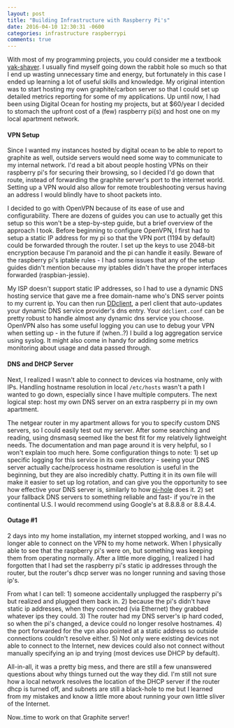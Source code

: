 ```yaml
---
layout: post
title: "Building Infrastructure with Raspberry Pi's"
date: 2016-04-10 12:30:31 -0600
categories: infrastructure raspberrypi
comments: true
---
```


With most of my programming projects, you could consider me a textbook
[yak-shaver][yak-shaver]. I usually find myself going down the rabbit hole so
much so that I end up wasting unnecessary time and energy, but fortunately in this case
I ended up learning a lot of useful skills and knowledge. My original intention
was to start hosting my own graphite/carbon server so that I could set up
detailed metrics reporting for some of my applications. Up until now, I had
been using Digital Ocean for hosting my projects, but at $60/year I decided to
stomach the upfront cost of a (few) raspberry pi(s) and host one on my local apartment
network.

#### VPN Setup

Since I wanted my instances hosted by digital ocean to be able to report to
graphite as well, outside servers would need some way to communicate to my
internal network. I'd read a bit about people hosting VPNs on their raspberry
pi's for securing their browsing, so I decided I'd go down that route, instead
of forwarding the graphite server's port to the internet world. Setting up
a VPN would also allow for remote troubleshooting versus having an address
I would blindly have to shoot packets into.

I decided to go with OpenVPN because of its ease of use and configurability.
There are dozens of guides you can use to actually get this setup so this won't be
a step-by-step guide, but a brief overview of the approach I took. Before
beginning to configure OpenVPN, I first had to setup a static IP address for my
pi so that the VPN port (1194 by default) could be forwarded through the
router. I set up the keys to use 2048-bit encryption because I'm paranoid and
the pi can handle it easily. Beware of the raspberry pi's iptable rules - I had
some issues that any of the setup guides didn't mention because my iptables
didn't have the proper interfaces forwarded (raspbian-jessie).

My ISP doesn't support static IP addresses, so I had to use a dynamic DNS
hosting service that gave me a free domain-name who's DNS server points to my
current ip. You can then run [DDclient][dd-client], a perl client that
auto-updates your dynamic DNS service provider's dns entry. Your
`ddclient.conf` can be pretty robust to handle almost any dynamic dns service
you choose. OpenVPN also has some useful logging you can use to debug your VPN when setting up - in the future if (when..?) I build a log aggregation service using syslog. It might also come in handy for adding some metrics monitoring about usage and data passed through.

#### DNS and DHCP Server

Next, I realized I wasn't able to connect to devices via hostname, only with IPs. Handling hostname resolution in local `/etc/hosts` wasn't a path I wanted to go down, especially since I have multiple computers. The next logical step: host my own DNS server on an extra raspberry 
pi in my own apartment.

The netgear router in my apartment allows for you to specify custom DNS servers, so I could easily test out my server. After some searching and reading, using dnsmasq seemed like the best fit for my relatively lightweight needs. The documentation and man page around it is very helpful, so I won't explain too much here. Some configuration things to note: 1) set up specific logging for this service in its own directory - seeing your DNS server actually cache/process hostname resolution is useful in the beginning, but they are also incredibly chatty. Putting it in its own file will make it easier to set up log rotation, and can give you the opportunity to see how effective your DNS server is, similarly to how [pi-hole][pi-hole] does it. 2) set your fallback DNS servers to something reliable and fast- if you're in the continental U.S. I would recommend using Google's at 8.8.8.8 or 8.8.4.4.

#### Outage #1

2 days into my home installation, my internet stopped working, and I was no longer able to connect on the VPN to my home network. When I physically able to see that the raspberry pi's were on, but something was keeping them from operating normally. After a little more digging, I realized I had forgotten that I had set the raspberry pi's static ip addresses through the router, but the router's dhcp server was no longer running and saving those ip's.

From what I can tell: 1) someone accidentally unplugged the raspberry pi's but realized and plugged them back in. 2) because the pi's didn't have static ip addresses, when they connected (via Ethernet) they grabbed whatever ips they could. 3) The router had my DNS server's ip hard coded, so when the pi's changed, a device could no longer resolve hostnames. 4) the port forwarded for the vpn also pointed at a static address so outside connections couldn't resolve either. 5) Not only were existing devices not able to connect to the Internet, new devices could also not connect without manually specifying an ip and trying (most devices use DHCP by default).

All-in-all, it was a pretty big mess, and there are still a few unanswered questions about why things turned out the way they did. I'm still not sure how a local network resolves the location of the DHCP server if the router dhcp is turned off, and subnets are still a black-hole to me but I learned from my mistakes and know a little more about running your own little sliver of the Internet.

Now..time to work on that Graphite server!


[yak-shaver]: http://urlgoeshere
[dd-client]: https://sourceforge.net/p/ddclient/wiki/Home/
[pi-hole]: http://linkyk
